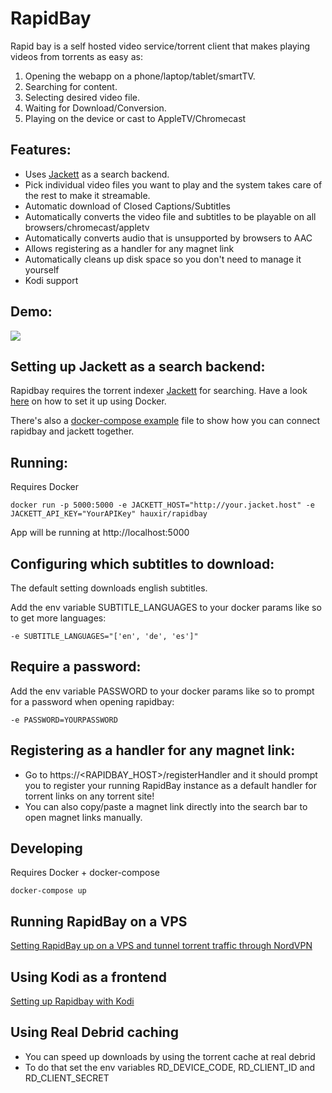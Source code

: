 # RapidBay

Rapid bay is a self hosted video service/torrent client that makes playing videos from torrents as easy as:

1. Opening the webapp on a phone/laptop/tablet/smartTV.
2. Searching for content.
3. Selecting desired video file.
4. Waiting for Download/Conversion.
5. Playing on the device or cast to AppleTV/Chromecast

## Features:

-   Uses [Jackett](https://github.com/Jackett/Jackett) as a search backend.
-   Pick individual video files you want to play and the system takes care of the rest to make it streamable.
-   Automatic download of Closed Captions/Subtitles
-   Automatically converts the video file and subtitles to be playable on all browsers/chromecast/appletv
-   Automatically converts audio that is unsupported by browsers to AAC
-   Allows registering as a handler for any magnet link
-   Automatically cleans up disk space so you don't need to manage it yourself
-   Kodi support

## Demo:

![](https://user-images.githubusercontent.com/2439255/48429861-44b60b00-e76e-11e8-8bdb-042f125357ce.gif)

## Setting up Jackett as a search backend:

Rapidbay requires the torrent indexer [Jackett](https://github.com/Jackett/Jackett) for searching.
Have a look [here](https://github.com/Jackett/Jackett#installation-using-docker) on how to set it up using Docker.

There's also a [docker-compose example](https://github.com/hauxir/rapidbay/blob/master/docker-compose.example.with.jackett.yml) file to show how you can connect rapidbay and jackett together.

## Running:

Requires Docker

```
docker run -p 5000:5000 -e JACKETT_HOST="http://your.jacket.host" -e JACKETT_API_KEY="YourAPIKey" hauxir/rapidbay
```

App will be running at http://localhost:5000

## Configuring which subtitles to download:

The default setting downloads english subtitles.

Add the env variable SUBTITLE_LANGUAGES to your docker params like so to get more languages:

```
-e SUBTITLE_LANGUAGES="['en', 'de', 'es']"
```

## Require a password:

Add the env variable PASSWORD to your docker params like so to prompt for a password when opening rapidbay:

```
-e PASSWORD=YOURPASSWORD
```

## Registering as a handler for any magnet link:

-   Go to https://\<RAPIDBAY_HOST\>/registerHandler and it should prompt you to register your running RapidBay instance as a default handler for torrent links on any torrent site!
-   You can also copy/paste a magnet link directly into the search bar to open magnet links manually.

## Developing

Requires Docker + docker-compose

```
docker-compose up
```

## Running RapidBay on a VPS

[Setting RapidBay up on a VPS and tunnel torrent traffic through NordVPN](https://github.com/hauxir/rapidbay/wiki/Setting-RapidBay-up-on-a-VPS-and-tunnel-torrent-traffic-through-NordVPN)

## Using Kodi as a frontend

[Setting up Rapidbay with Kodi](https://github.com/hauxir/rapidbay/wiki/Setting-up-Rapidbay-with-Kodi)

## Using Real Debrid caching

-   You can speed up downloads by using the torrent cache at real debrid
-   To do that set the env variables RD_DEVICE_CODE, RD_CLIENT_ID and RD_CLIENT_SECRET
